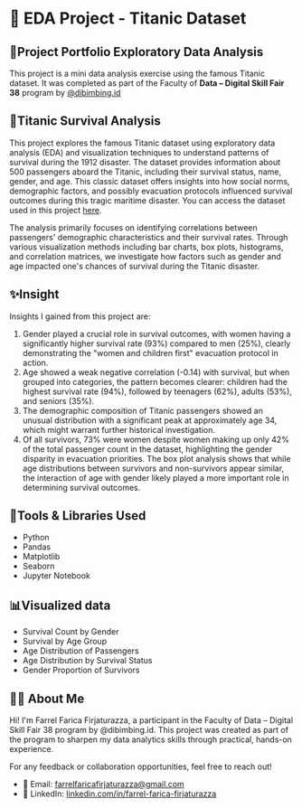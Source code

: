 # 🚢 EDA Project - Titanic Dataset
## 📝Project Portfolio Exploratory Data Analysis
This project is a mini data analysis exercise using the famous Titanic dataset. It was completed as part of the Faculty of **Data – Digital Skill Fair 38** program by [@dibimbing.id](https://www.linkedin.com/school/dibimbing-id/)
## 📑Titanic Survival Analysis
This project explores the famous Titanic dataset using exploratory data analysis (EDA) and visualization techniques to understand patterns of survival during the 1912 disaster. The dataset provides information about 500 passengers aboard the Titanic, including their survival status, name, gender, and age. This classic dataset offers insights into how social norms, demographic factors, and possibly evacuation protocols influenced survival outcomes during this tragic maritime disaster.
You can access the dataset used in this project [here](titanic.xlsx).

The analysis primarily focuses on identifying correlations between passengers' demographic characteristics and their survival rates. Through various visualization methods including bar charts, box plots, histograms, and correlation matrices, we investigate how factors such as gender and age impacted one's chances of survival during the Titanic disaster.
## ✨Insight
Insights I gained from this project are:
1. Gender played a crucial role in survival outcomes, with women having a significantly higher survival rate (93%) compared to men (25%), clearly demonstrating the "women and children first" evacuation protocol in action.
2. Age showed a weak negative correlation (-0.14) with survival, but when grouped into categories, the pattern becomes clearer: children had the highest survival rate (94%), followed by teenagers (62%), adults (53%), and seniors (35%).
3. The demographic composition of Titanic passengers showed an unusual distribution with a significant peak at approximately age 34, which might warrant further historical investigation.
4. Of all survivors, 73% were women despite women making up only 42% of the total passenger count in the dataset, highlighting the gender disparity in evacuation priorities.
The box plot analysis shows that while age distributions between survivors and non-survivors appear similar, the interaction of age with gender likely played a more important role in determining survival outcomes.

## 🔨Tools & Libraries Used
- Python
- Pandas
- Matplotlib
- Seaborn
- Jupyter Notebook

## 📊Visualized data
- Survival Count by Gender
- Survival by Age Group
- Age Distribution of Passengers
- Age Distribution by Survival Status
- Gender Proportion of Survivors
## 👨‍💻 About Me
Hi! I'm Farrel Farica Firjaturazza, a participant in the Faculty of Data – Digital Skill Fair 38 program by @dibimbing.id. This project was created as part of the program to sharpen my data analytics skills through practical, hands-on experience.

For any feedback or collaboration opportunities, feel free to reach out!
- 📩 Email: farrelfaricafirjaturazza@gmail.com
- 🔗 LinkedIn: [linkedin.com/in/farrel-farica-firjaturazza](https://www.linkedin.com/in/farrel-farica-firjaturazza/)
